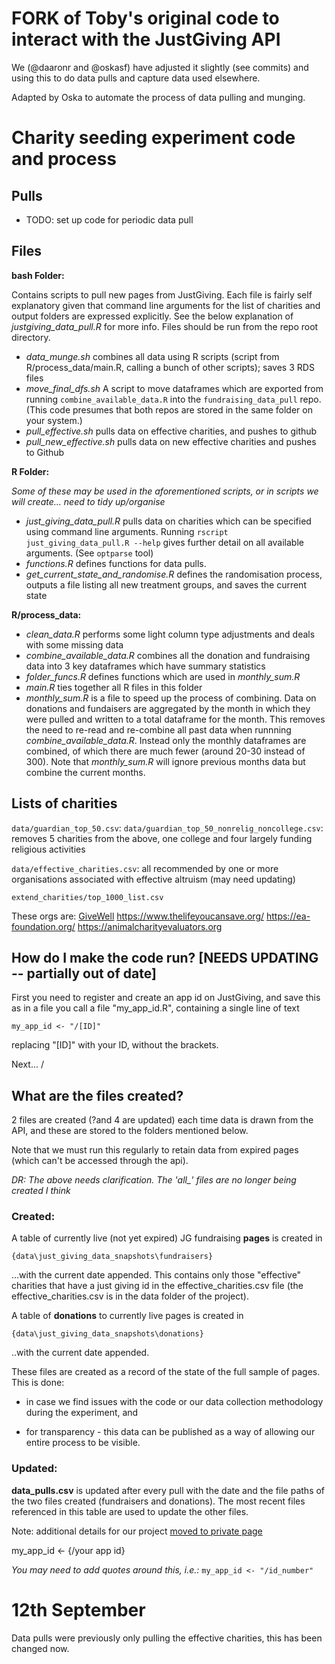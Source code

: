 # FORK of Toby's original code to interact with the JustGiving API

We (@daaronr and @oskasf) have adjusted it slightly (see commits) and  using this to do data pulls and capture data used elsewhere.

Adapted by Oska to automate the process of data pulling and munging.

# Charity seeding experiment code and process

## Pulls

- TODO: set up code for periodic data pull

## Files

**bash Folder:**

Contains scripts to pull new pages from JustGiving. Each file is fairly self explanatory given that command line arguments for the list of charities and output folders are expressed explicitly. See the below explanation of *justgiving_data_pull.R* for more info. Files should be run from the repo root directory.

- *data_munge.sh* combines all data using R scripts (script from R/process_data/main.R, calling a bunch of other scripts); saves 3 RDS files
- *move_final_dfs.sh* A script to move dataframes which are exported from running `combine_available_data.R` into the `fundraising_data_pull` repo.  (This code presumes that both repos are stored in the same folder on your system.)
- *pull_effective.sh* pulls data on effective charities, and pushes to github
- *pull_new_effective.sh* pulls data on new effective charities and pushes to Github

**R Folder:**

*Some of these may be used in the aforementioned scripts, or in scripts we will create... need to tidy up/organise*

- *just_giving_data_pull.R* pulls data on charities which can be specified using command line arguments. Running `rscript just_giving_data_pull.R --help` gives further detail on all available arguments. (See `optparse` tool) 
- *functions.R* defines functions for data pulls.
- *get_current_state_and_randomise.R* defines the randomisation process, outputs a file listing all new treatment groups, and saves the current state

**R/process_data:**
- *clean_data.R* performs some light column type adjustments and deals with some missing data
- *combine_available_data.R* combines all the donation and fundraising data into 3 key dataframes which have summary statistics
- *folder_funcs.R* defines functions which are used in *monthly_sum.R*
- *main.R* ties together all R files in this folder
- *monthly_sum.R* is a file to speed up the process of combining. Data on donations and fundaisers are aggregated by the month in which they were pulled and written to a total dataframe for the month. This removes the need to re-read and re-combine all past data when runnning *combine_available_data.R*. Instead only the monthly dataframes are combined, of which there are much fewer (around 20-30 instead of 300). Note that *monthly_sum.R* will ignore previous months data but combine the current months.



## Lists of charities 

`data/guardian_top_50.csv`: 
`data/guardian_top_50_nonrelig_noncollege.csv`: removes 5 charities from the above, one college and four largely funding religious activities

`data/effective_charities.csv`: all recommended by one or more organisations associated with effective altruism (may need updating) 

`extend_charities/top_1000_list.csv`

<!-- We also give a broader list in the file effective_charities_plus, including some additional international mega-charities like MSF.-->


These orgs are: 
[GiveWell](https://www.givewell.org/)
https://www.thelifeyoucansave.org/
https://ea-foundation.org/
https://animalcharityevaluators.org


## How do I make the code run? [NEEDS UPDATING -- partially out of date]

First you need to register and create an app id on JustGiving, and save this as in a file you call
a file "my_app_id.R", containing a single line of text

```
my_app_id <- "/[ID]"
```
replacing "[ID]" with your ID, without the brackets.

Next...
/

<!-- 
Install the packages at the top of main.R.
Open `fundraising_data_pull.Rproj`  using R and run `main.R`.
It will take 30 - 60 minutes to download all the data; this appears to be determined by Just Giving API limits.

-->

## What are the files created?

2 files are created (?and 4 are updated) each time data is drawn from the API, and these are stored to the folders mentioned below.

Note that we must run this regularly to retain data from expired pages (which can't be accessed through the api).

*DR: The above needs clarification. The 'all_' files are no longer being created I think*


<!-- 
The charities that this script uses (in effective_charities.csv) are all recommended by one or more organisations associated with effective altruism (although in some cases the lists only recommend targeting a particular part of the charity's work) [and see comment below](#notes).




*[Note, 4 Aug 2018: ATM both lists seem to include the international megacharities]*

-->

### Created:
A table of currently live (not yet expired) JG fundraising **pages** is created in
```
{data\just_giving_data_snapshots\fundraisers}
```
...with the current date appended. This contains only those "effective" charities that have a just giving id in the effective_charities.csv file (the effective_charities.csv is in the data folder of the project).

A table of **donations** to currently live pages is created in
```
{data\just_giving_data_snapshots\donations}
```
..with the current date appended.

These files are created as a record of the state of the full sample of pages. This is done:

* in case we find issues with the code or our data collection methodology during the experiment, and

* for transparency - this data can be published as a way of allowing our entire process to be visible.


### Updated:
**data_pulls.csv** is updated after every pull with the date and the file paths of the two files created (fundraisers and donations). The most recent files referenced in this table are used to update the other files.

Note: additional details for our project [moved to private page](https://github.com/daaronr/sponsorship_design_analysis/tree/master/preregistration_plans_notes)

my_app_id <- {/your app id}

*You may need to add quotes around this, i.e.:* `my_app_id <- "/id_number"`



<!-- 

https://github.com/daaronr/fundraising_data_pull/commit/1907998881420a8bec68592ae3862c6aa7d63d75#r86208081

TODO: briefly reference/document the adjusted pull for this specific project, what is done where, etc.

We recently pulled 9999 entries (the max) per charity for each of the top-10 UK charities as well as the effective charities.
-->


# 12th September
Data pulls were previously only pulling the effective charities, this has been changed now.






